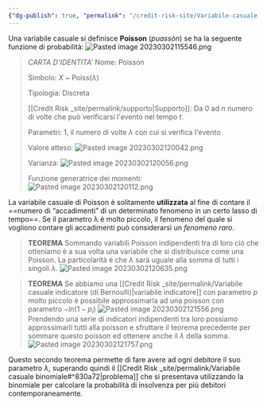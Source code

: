```yaml
---
{"dg-publish": true, "permalink": "/credit-risk-site/Variabile-casuale-di-Poisson/"}
---
```






Una variabile casuale si definisce **Poisson** ($puassòn$) se ha la seguente funzione di probabilità:
![Pasted image 20230302115546.png](/img/user/Credit%20Risk%20_site/allegati/Pasted%20image%2020230302115546.png)


> *CARTA D'IDENTITA'*
> Nome: Poisson
> 
> Simbolo: $X$ ~ Poiss($\lambda$)
> 
> Tipologia: Discreta
> 
> [[Credit Risk _site/permalink/supporto\|Supporto]]: Da 0 ad $n$ numero di volte che può verificarsi l'evento nel tempo $t$.
> 
> Parametri: 1, il numero di volte $\lambda$ con cui si verifica l'evento
> 
> Valore atteso: ![Pasted image 20230302120042.png](/img/user/Credit%20Risk%20_site/allegati/Pasted%20image%2020230302120042.png)
> 
> Varianza: ![Pasted image 20230302120056.png](/img/user/Credit%20Risk%20_site/allegati/Pasted%20image%2020230302120056.png)
> 
> Funzione generatrice dei momenti: ![Pasted image 20230302120112.png](/img/user/Credit%20Risk%20_site/allegati/Pasted%20image%2020230302120112.png)

La variabile casuale di Poisson è solitamente **utilizzata** al fine di contare il ==numero di 
“accadimenti” di un determinato fenomeno in un certo lasso di tempo==. 
Se il parametro λ è molto piccolo, il fenomeno del quale si vogliono contare gli accadimenti può considerarsi un *fenomeno raro*.

> **TEOREMA**
> Sommando variabili Poisson indipendenti tra di loro ciò che otteniamo è a sua volta una variabile che si distribuisce come una Poisson. La particolarità è che $\lambda$ sarà uguale alla somma di tutti i singoli $\lambda$.
> ![Pasted image 20230302120635.png](/img/user/Credit%20Risk%20_site/allegati/Pasted%20image%2020230302120635.png)

> **TEOREMA**
> Se abbiamo una [[Credit Risk _site/permalink/Variabile casuale indicatore (di Bernoulli)\|variabile indicatore]] con parametro $p$ molto piccolo è possibile approssimarla ad una poisson con parametro $-ln(1-p_i)$
> ![Pasted image 20230302121556.png](/img/user/Credit%20Risk%20_site/allegati/Pasted%20image%2020230302121556.png)
> Prendendo una serie di indicatori indipendenti tra loro possiamo approssimarli tutti alla poisson e sfruttare il teorema precedente per sommare questo poisson ed ottenere anche il $\lambda$ della somma.
> ![Pasted image 20230302121757.png](/img/user/Credit%20Risk%20_site/allegati/Pasted%20image%2020230302121757.png)

Questo secondo teorema permette di fare avere ad ogni debitore il suo parametro $\lambda$, superando quindi il [[Credit Risk _site/permalink/Variabile casuale binomiale#^830a72\|problema]] che si presentava utilizzando la binomiale per calcolare la probabilità di insolvenza per più debitori contemporaneamente.